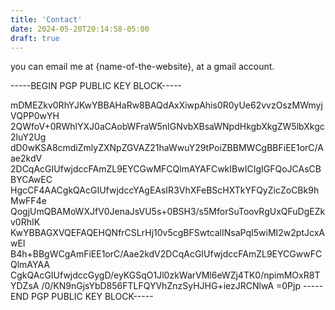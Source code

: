 ```yaml
---
title: 'Contact'
date: 2024-05-20T20:14:58-05:00
draft: true
---
```


you can email me at {name-of-the-website}, at a gmail account.

-----BEGIN PGP PUBLIC KEY BLOCK-----

mDMEZkv0RhYJKwYBBAHaRw8BAQdAxXiwpAhis0R0yUe62vvzOszMWmyjVQPP0wYH
2QWfoV+0RWhlYXJ0aCAobWFraW5nIGNvbXBsaWNpdHkgbXkgZW5lbXkgc2luY2Ug
dD0wKSA8cmdiZmlyZXNpZGVAZ21haWwuY29tPoiZBBMWCgBBFiEE1orC/Aae2kdV
2DCqAcGIUfwjdccFAmZL9EYCGwMFCQlmAYAFCwkIBwICIgIGFQoJCAsCBBYCAwEC
HgcCF4AACgkQAcGIUfwjdccYAgEAsIR3VhXFeBScHXTkYFQyZicZoCBk9hMwFF4e
QogjUmQBAMoWXJfV0JenaJsVU5s+0BSH3/s5MforSuToovRgUxQFuDgEZkv0RhIK
KwYBBAGXVQEFAQEHQNfrCSLrHj10v5cgBFSwtcalINsaPqI5wiMI2w2ptJcxAwEI
B4h+BBgWCgAmFiEE1orC/Aae2kdV2DCqAcGIUfwjdccFAmZL9EYCGwwFCQlmAYAA
CgkQAcGIUfwjdccGygD/eyKGSqO1Jl0zkWarVMl6eWZj4TK0/npimMOxR8TYDZsA
/0/KN9nGjsYbD856FTLFQYVhZnzSyHJHG+iezJRCNlwA
=0Pjp
-----END PGP PUBLIC KEY BLOCK-----
